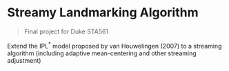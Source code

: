 # Streamy Landmarking Algorithm
> Final project for Duke STA561

Extend the IPL<sup>*</sup> model proposed by van Houwelingen (2007) to a streaming algorithm (including adaptive mean-centering and other streaming adjustment)
